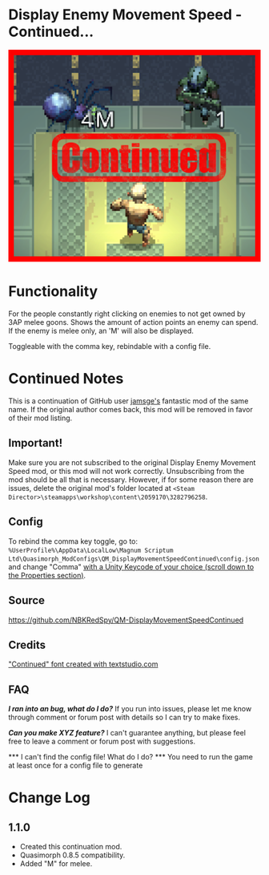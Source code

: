 # Display Enemy Movement Speed - Continued...
![Melee and ranged text example](./media/thumbnail.png)

# Functionality

For the people constantly right clicking on enemies to not get owned by 3AP melee goons. 
Shows the amount of action points an enemy can spend. If the enemy is melee only, an 'M' will also be displayed.

Toggleable with the comma key, rebindable with a config file.

# Continued Notes
This is a continuation of GitHub user [jamsge's](https://github.com/jamsge) fantastic mod of the same name.
If the original author comes back, this mod will be removed in favor of their mod listing.

## **Important!**
Make sure you are not subscribed to the original Display Enemy Movement Speed mod, or this mod will not work correctly.
Unsubscribing from the mod should be all that is necessary.  However, if for some reason there are issues, delete the original mod's folder located at `<Steam Director>\steamapps\workshop\content\2059170\3282796258`.


## Config
To rebind the comma key toggle, go to:
`%UserProfile%\AppData\LocalLow\Magnum Scriptum Ltd\Quasimorph_ModConfigs\QM_DisplayMovementSpeedContinued\config.json`
and change "Comma" [with a Unity Keycode of your choice (scroll down to the Properties section)](https://docs.unity3d.com/ScriptReference/KeyCode.html).


## Source
https://github.com/NBKRedSpy/QM-DisplayMovementSpeedContinued

## Credits
["Continued" font created with textstudio.com](https://www.textstudio.com/)

## FAQ
***I ran into an bug, what do I do?***
If you run into issues, please let me know through comment or forum post with details so I can try to make fixes.

***Can you make XYZ feature?***
I can't guarantee anything, but please feel free to leave a comment or forum post with suggestions.

*** I can't find the config file! What do I do? ***
You need to run the game at least once for a config file to generate

# Change Log
## 1.1.0

* Created this continuation mod.
* Quasimorph 0.8.5 compatibility.
* Added "M" for melee.
